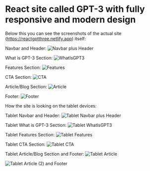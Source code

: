 # React site called GPT-3 with fully responsive and modern design

Below this you can see the screenshots of the actual site (https://reactgptthree.netlify.app) itself:

Navbar and Header: 
![Navbar plus Header](https://github.com/StanislavPliev/React-GPT3-SPA/assets/123414192/b5eea7a7-40db-4b29-bd8d-33f481a17dfb)

What is GPT-3 Section: 
![WhatIsGPT3](https://github.com/StanislavPliev/React-GPT3-SPA/assets/123414192/837c88dd-9299-489e-a4e2-1d0e19f52b69)

Features Section: 
![Features](https://github.com/StanislavPliev/React-GPT3-SPA/assets/123414192/fbdb099c-488e-44cc-b256-75a31ed941ce)

CTA Section: 
![CTA](https://github.com/StanislavPliev/React-GPT3-SPA/assets/123414192/034a0284-498a-462c-b5ec-17f3d2ae0a08)

Article/Blog Section: 
![Article](https://github.com/StanislavPliev/React-GPT3-SPA/assets/123414192/0a001207-6f31-488d-8472-b79a078f6708)

Footer: 
![Footer](https://github.com/StanislavPliev/React-GPT3-SPA/assets/123414192/c559ca4f-69fb-4f9e-9c7c-3714b0dc55e3)

How the site is looking on the tablet devices: 

Tablet Navbar and Header: 
![Tablet Navbar plus Header](https://github.com/StanislavPliev/React-GPT3-SPA/assets/123414192/bfbc797c-9a39-4016-b082-3fdb0cebe77a)

Tablet What is GPT-3 Section: 
![Tablet WhatIsGPT3](https://github.com/StanislavPliev/React-GPT3-SPA/assets/123414192/52596c2e-76ca-4239-b653-cfdbe67d186f)

Tablet Features Section: 
![Tablet Features](https://github.com/StanislavPliev/React-GPT3-SPA/assets/123414192/e7222e00-808c-4470-9d9b-735d55e49bd4)

Tablet CTA Section: 
![Tablet CTA](https://github.com/StanislavPliev/React-GPT3-SPA/assets/123414192/5f0fd219-7066-4add-aedd-2c0ea1f13304)

Tablet Article/Blog Section and Footer: 
![Tablet Article](https://github.com/StanislavPliev/React-GPT3-SPA/assets/123414192/00c1220f-401e-4ad4-98b4-dfbb72d314d9)

![Tablet Article (2) and Footer](https://github.com/StanislavPliev/React-GPT3-SPA/assets/123414192/e65086cf-1d4a-4e46-ba8b-7e2977749e7c)
